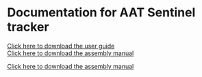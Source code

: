 # Documentation for AAT Sentinel tracker

<a href='https://github.com/aat-sentinel/Documentation/raw/main/Sentinel%20AAT%20lite%20User%20Guide.pdf' target='_blank'>Click here to download the user guide</a><br>
<a href='https://github.com/aat-sentinel/Documentation/raw/main/Sentinel%20AAT%20lite%20Assembly%20manual.pdf' target='_blank'>Click here to download the assembly manual</a><br>

<a href='https://github.com/aat-sentinel/Documentation/raw/main/Sentinel%20AAT%20lite%20Assembly%20manual.pdf' target='_blank'>Click here to download the assembly manual</a><br>

